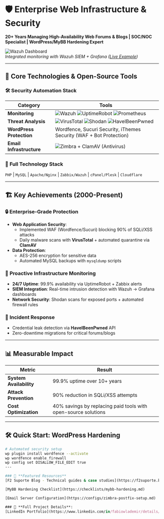 # 🛡️ Enterprise Web Infrastructure & Security  
**20+ Years Managing High-Availability Web Forums & Blogs | SOC/NOC Specialist | WordPress/MyBB Hardening Expert**  

![Wazuh Dashboard](screenshots/wazuh-dash.png)  
*Integrated monitoring with Wazuh SIEM + Grafana ([Live Example](https://f2suporte.blogspot.com))*

---

## 🔧 **Core Technologies & Open-Source Tools**  

### 🛠️ **Security Automation Stack**  
| Category           | Tools                                                                                     |  
|--------------------|------------------------------------------------------------------------------------------|  
| **Monitoring**     | ![Wazuh](https://img.shields.io/badge/Wazuh-00A8E1?style=flat) ![UptimeRobot](https://img.shields.io/badge/UptimeRobot-00C957?style=flat) ![Prometheus](https://img.shields.io/badge/Prometheus-E6522C?style=flat) |  
| **Threat Analysis** | ![VirusTotal](https://img.shields.io/badge/VirusTotal-394D78?style=flat) ![Shodan](https://img.shields.io/badge/Shodan-000000?style=flat) ![HaveIBeenPwned](https://img.shields.io/badge/HaveIBeenPwned-2A637B?style=flat) |  
| **WordPress Protection** | Wordfence, Sucuri Security, iThemes Security (WAF + Bot Protection)                |  
| **Email Infrastructure** | ![Zimbra](https://img.shields.io/badge/Zimbra-EE1C25?style=flat) + ClamAV (Antivirus)  |  

### 📌 **Full Technology Stack**  
`PHP` | `MySQL` | `Apache/Nginx` | `Zabbix/Wazuh` | `cPanel/Plesk` | `Cloudflare`  

---

## 🏗 **Key Achievements (2000-Present)**  

### 🔒 **Enterprise-Grade Protection**  
- **Web Application Security**:  
  - Implemented WAF (Wordfence/Sucuri) blocking 90% of SQLi/XSS attacks  
  - Daily malware scans with **VirusTotal** + automated quarantine via **ClamAV**  
- **Data Protection**:  
  - AES-256 encryption for sensitive data  
  - Automated MySQL backups with `mysqldump` scripts  

### 📡 **Proactive Infrastructure Monitoring**  
- **24/7 Uptime**: 99.9% availability via UptimeRobot + Zabbix alerts  
- **SIEM Integration**: Real-time intrusion detection with Wazuh → Grafana dashboards  
- **Network Security**: Shodan scans for exposed ports + automated firewall rules  

### 🚨 **Incident Response**  
- Credential leak detection via **HaveIBeenPwned** API  
- Zero-downtime migrations for critical forums/blogs  

---

## 📊 **Measurable Impact**  
| Metric               | Result                                                                 |  
|----------------------|-----------------------------------------------------------------------|  
| **System Availability** | 99.9% uptime over 10+ years                                      |  
| **Attack Prevention** | 90% reduction in SQLi/XSS attempts                                |  
| **Cost Optimization** | 40% savings by replacing paid tools with open-source solutions    |  

---

## 🛠️ **Quick Start: WordPress Hardening**  
```bash
# Automated security setup
wp plugin install wordfence --activate
wp wordfence enable_firewall
wp config set DISALLOW_FILE_EDIT true
---

### 📌 **Featured Resources**
[F2 Suporte Blog - Technical guides & case studies](https://f2suporte.blogspot.com/)

[MyBB Hardening Checklist](https://checklists/mybb-hardening.md)

[Email Server Configuration](https://configs/zimbra-postfix-setup.md)

### 🔗 **Full Project Details**: 
[LinkedIn Portfolio](https://www.linkedin.com/in/fabiowlademir/details/projects/)
